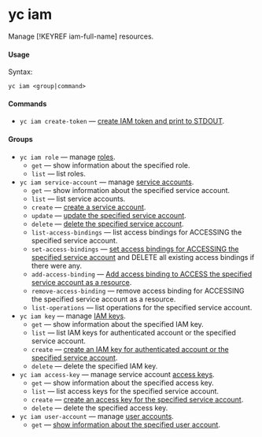 # yc iam

Manage [!KEYREF iam-full-name] resources.

#### Usage

Syntax:

`yc iam <group|command>`

#### Commands

- `yc iam create-token` — [create IAM token and print to STDOUT](../../../iam/operations/iam-token/create.md).

#### Groups

- `yc iam role` — manage [roles](../../../iam/concepts/access-control/roles.md).
    - `get` — show information about the specified role.
    - `list` — list roles.
- `yc iam service-account` — manage [service accounts](../../../iam/concepts/users/service-accounts.md).
    - `get` — show information about the specified service account.
    - `list` — list service accounts.
    - `create` — [create a service account](../../../iam/operations/sa/create.md).
    - `update` — [update the specified service account](../../../iam/operations/sa/update.md).
    - `delete` — [delete the specified service account](../../../iam/operations/sa/delete.md).
    - `list-access-bindings` — list access bindings for ACCESSING the specified service account.
    - `set-access-bindings` — [set access bindings for ACCESSING the specified service account](../../../iam/operations/sa/set-access-bindings.md#multiple-roles) and DELETE all existing access bindings if there were any.
    - `add-access-binding` —  [Add access binding to ACCESS the specified service account as a resource](../../../iam/operations/sa/set-access-bindings.md).
    - `remove-access-binding` — remove access binding for ACCESSING the specified service account as a resource.
    - `list-operations` — list operations for the specified service account.
- `yc iam key` — manage [IAM keys](../../../iam/concepts/authorization/key.md).
    - `get` — show information about the specified IAM key.
    - `list` — list IAM keys for authenticated account or the specified service account.
    - `create` — [create an IAM key for authenticated account or the specified service account](../../../iam/operations/iam-token/create-for-sa.md#keys-create).
    - `delete` — delete the specified IAM key.
- `yc iam access-key` — manage service account [access keys](../../../iam/concepts/authorization/access-key.md).
    - `get` — show information about the specified access key.
    - `list` — list access keys for the specified service account.
    - `create` — [create an access key for the specified service account](../../../iam/operations/sa/create-access-key.md).
    - `delete` — delete the specified access key.
- `yc iam user-account` — manage [user accounts](../../../iam/concepts/index.md#accounts).
    - `get` — [show information about the specified user account](../../../iam/operations/users/get.md).






              
   
              
        
      


